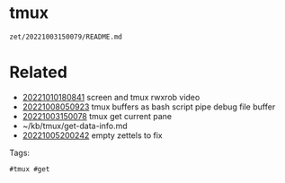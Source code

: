 # tmux

` zet/20221003150079/README.md `

# Related

- [20221010180841](/zet/20221010180841/README.md) screen and tmux rwxrob video
- [20221008050923](/zet/20221008050923/README.md) tmux buffers as bash script pipe debug file buffer
- [20221003150078](/zet/20221003150078/README.md) tmux get current pane
- ~/kb/tmux/get-data-info.md
- [20221005200242](/zet/20221005200242/README.md) empty zettels to fix

Tags:

    #tmux #get 
